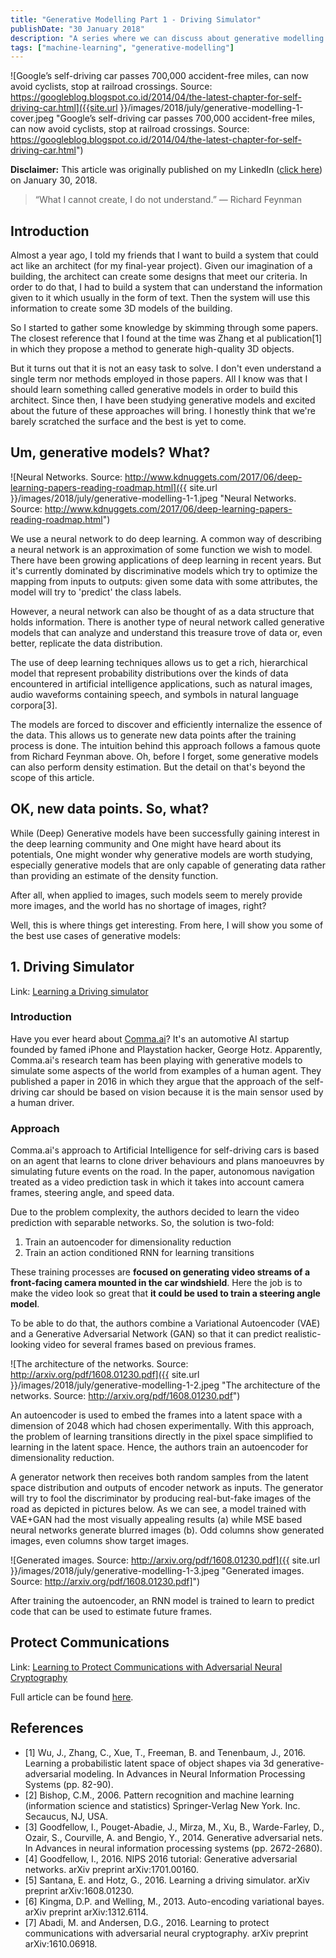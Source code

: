```yaml
---
title: "Generative Modelling Part 1 - Driving Simulator"
publishDate: "30 January 2018"
description: "A series where we can discuss about generative modelling and its application. It is the first instalment of the series."
tags: ["machine-learning", "generative-modelling"]
---
```


![Google’s self-driving car passes 700,000 accident-free miles, can now avoid cyclists, stop at railroad crossings. Source: https://googleblog.blogspot.co.id/2014/04/the-latest-chapter-for-self-driving-car.html]({{site.url }}/images/2018/july/generative-modelling-1-cover.jpeg "Google’s self-driving car passes 700,000 accident-free miles, can now avoid cyclists, stop at railroad crossings. Source: https://googleblog.blogspot.co.id/2014/04/the-latest-chapter-for-self-driving-car.html")

**Disclaimer:** This article was originally published on my LinkedIn ([click here](https://www.linkedin.com/pulse/generative-modeling-febi-agil-ifdillah/)) on January 30, 2018.

> “What I cannot create, I do not understand.” — Richard Feynman

## Introduction

Almost a year ago, I told my friends that I want to build a system that could act like an architect (for my final-year project). Given our imagination of a building, the architect can create some designs that meet our criteria. In order to do that, I had to build a system that can understand the information given to it which usually in the form of text. Then the system will use this information to create some 3D models of the building.

So I started to gather some knowledge by skimming through some papers. The closest reference that I found at the time was Zhang et al publication[1] in which they propose a method to generate high-quality 3D objects.

But it turns out that it is not an easy task to solve. I don't even understand a single term nor methods employed in those papers. All I know was that I should learn something called generative models in order to build this architect. Since then, I have been studying generative models and excited about the future of these approaches will bring. I honestly think that we're barely scratched the surface and the best is yet to come.

## Um, generative models? What?

![Neural Networks. Source: http://www.kdnuggets.com/2017/06/deep-learning-papers-reading-roadmap.html]({{ site.url }}/images/2018/july/generative-modelling-1-1.jpeg "Neural Networks. Source: http://www.kdnuggets.com/2017/06/deep-learning-papers-reading-roadmap.html")

We use a neural network to do deep learning. A common way of describing a neural network is an approximation of some function we wish to model. There have been growing applications of deep learning in recent years. But it's currently dominated by discriminative models which try to optimize the mapping from inputs to outputs: given some data with some attributes, the model will try to 'predict' the class labels.

However, a neural network can also be thought of as a data structure that holds information. There is another type of neural network called generative models that can analyze and understand this treasure trove of data or, even better, replicate the data distribution.

The use of deep learning techniques allows us to get a rich, hierarchical model that represent probability distributions over the kinds of data encountered in artificial intelligence applications, such as natural images, audio waveforms containing speech, and symbols in natural language corpora[3].

The models are forced to discover and efficiently internalize the essence of the data. This allows us to generate new data points after the training process is done. The intuition behind this approach follows a famous quote from Richard Feynman above. Oh, before I forget, some generative models can also perform density estimation. But the detail on that's beyond the scope of this article.

## OK, new data points. So, what?

While (Deep) Generative models have been successfully gaining interest in the deep learning community and One might have heard about its potentials, One might wonder why generative models are worth studying, especially generative models that are only capable of generating data rather than providing an estimate of the density function.

After all, when applied to images, such models seem to merely provide more images, and the world has no shortage of images, right?

Well, this is where things get interesting. From here, I will show you some of the best use cases of generative models:

## 1. Driving Simulator

Link: [Learning a Driving simulator](https://arxiv.org/abs/1608.01230)

### Introduction

Have you ever heard about [Comma.ai](https://comma.ai/)? It's an automotive AI startup founded by famed iPhone and Playstation hacker, George Hotz. Apparently, Comma.ai's research team has been playing with generative models to simulate some aspects of the world from examples of a human agent. They published a paper in 2016 in which they argue that the approach of the self-driving car should be based on vision because it is the main sensor used by a human driver.

### Approach

Comma.ai's approach to Artificial Intelligence for self-driving cars is based on an agent that learns to clone driver behaviours and plans manoeuvres by simulating future events on the road. In the paper, autonomous navigation treated as a video prediction task in which it takes into account camera frames, steering angle, and speed data.

Due to the problem complexity, the authors decided to learn the video prediction with separable networks. So, the solution is two-fold:

1. Train an autoencoder for dimensionality reduction
2. Train an action conditioned RNN for learning transitions

These training processes are **focused on generating video streams of a front-facing camera mounted in the car windshield**. Here the job is to make the video look so great that **it could be used to train a steering angle model**.

To be able to do that, the authors combine a Variational Autoencoder (VAE) and a Generative Adversarial Network (GAN) so that it can predict realistic-looking video for several frames based on previous frames.

![The architecture of the networks. Source: http://arxiv.org/pdf/1608.01230.pdf]({{ site.url }}/images/2018/july/generative-modelling-1-2.jpeg "The architecture of the networks. Source: http://arxiv.org/pdf/1608.01230.pdf")

An autoencoder is used to embed the frames into a latent space with a dimension of 2048 which had chosen experimentally. With this approach, the problem of learning transitions directly in the pixel space simplified to learning in the latent space. Hence, the authors train an autoencoder for dimensionality reduction.

A generator network then receives both random samples from the latent space distribution and outputs of encoder network as inputs. The generator will try to fool the discriminator by producing real-but-fake images of the road as depicted in pictures below. As we can see, a model trained with VAE+GAN had the most visually appealing results (a) while MSE based neural networks generate blurred images (b). Odd columns show generated images, even columns show target images.

![Generated images. Source: http://arxiv.org/pdf/1608.01230.pdf]({{ site.url }}/images/2018/july/generative-modelling-1-3.jpeg "Generated images. Source: http://arxiv.org/pdf/1608.01230.pdf]")

After training the autoencoder, an RNN model is trained to learn to predict code that can be used to estimate future frames.

## Protect Communications

Link: [Learning to Protect Communications with Adversarial Neural Cryptography](https://arxiv.org/abs/1610.06918)

Full article can be found [here](http://febiagil.me/posts/2018-07-18-generative-modelling-2-adversarial-neural-cryptography/).

## References

- [1] Wu, J., Zhang, C., Xue, T., Freeman, B. and Tenenbaum, J., 2016. Learning a probabilistic latent space of object shapes via 3d generative-adversarial modeling. In Advances in Neural Information Processing Systems (pp. 82-90).
- [2] Bishop, C.M., 2006. Pattern recognition and machine learning (information science and statistics) Springer-Verlag New York. Inc. Secaucus, NJ, USA.
- [3] Goodfellow, I., Pouget-Abadie, J., Mirza, M., Xu, B., Warde-Farley, D., Ozair, S., Courville, A. and Bengio, Y., 2014. Generative adversarial nets. In Advances in neural information processing systems (pp. 2672-2680).
- [4] Goodfellow, I., 2016. NIPS 2016 tutorial: Generative adversarial networks. arXiv preprint arXiv:1701.00160.
- [5] Santana, E. and Hotz, G., 2016. Learning a driving simulator. arXiv preprint arXiv:1608.01230.
- [6] Kingma, D.P. and Welling, M., 2013. Auto-encoding variational bayes. arXiv preprint arXiv:1312.6114.
- [7] Abadi, M. and Andersen, D.G., 2016. Learning to protect communications with adversarial neural cryptography. arXiv preprint arXiv:1610.06918.
